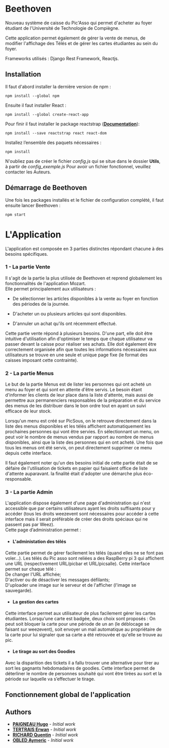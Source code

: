 # Beethoven
Nouveau système de caisse du Pic'Asso qui permet d'acheter au foyer étudiant de l'Université de Technologie de Compiègne.

Cette application permet également de gérer la vente de menus, de modifier l'affichage des Télés et de gérer les cartes étudiantes au sein du foyer.

Frameworks utilisés : Django Rest Framework, Reactjs.

## Installation
Il faut d'abord installer la dernière version de npm :
```
npm install --global npm
```

Ensuite il faut installer React :
```
npm install --global create-react-app
```
Pour finir il faut installer le package reactstrap (**[Documentation](https://reactstrap.github.io/components/alerts/)**):
```
npm install --save reactstrap react react-dom
```

Installez l’ensemble des paquets nécessaires :
```
npm install
```

N'oubliez pas de créer le fichier *config.js* qui se situe dans le dossier **Utils**, à partir de *config_exemple.js*
Pour avoir un fichier fonctionnel, veuillez contacter les Auteurs.

## Démarrage de Beethoven
Une fois les packages installés et le fichier de configuration complété,
il faut ensuite lancer Beethoven :
```
npm start
```

# L'Application
L'application est composée en 3 parties distinctes répondant chacune à des besoins spécifiques.
### 1 - La partie Vente

Il s'agit de la partie la plus utilisée de Beethoven et reprend globalement les fonctionnalités de l'application Mozart.<br>
Elle permet principalement aux utilisateurs :
- De sélectionner les articles disponibles à la vente au foyer en fonction des périodes de la journée.

- D'acheter un ou plusieurs articles qui sont disponibles.

- D'annuler un achat qu'ils ont récemment effectué.

Cette partie vente répond à plusieurs besoins. D'une part, elle doit être intuitive d'utilisation afin d'optimiser le temps que chaque utilisateur va passer devant la caisse pour réaliser ses achats. Elle doit également être correctement organisée afin que toutes les informations nécessaires aux utilisateurs se trouve en une seule et unique page fixe (le format des caisses imposant cette contrainte).


### 2 - La partie Menus

Le but de la partie Menus est de lister les personnes qui ont acheté un menu au foyer et qui sont en attente d'être servis. Le besoin étant d'informer les clients  de leur place dans la liste d'attente, mais aussi de permettre aux permanenciers responsables de la préparation et du service des menus de les distribuer dans le bon ordre tout en ayant un suivi efficace de leur stock.<br>

Lorsqu'un menu est créé sur PicSous, on le retrouve directement dans la liste des menus disponibles et les télés affichent automatiquement les prochaines personnes qui vont être servies. En sélectionnant un menu, on peut voir le nombre de menus vendus par rapport au nombre de menus disponibles, ainsi que la liste des personnes qui en ont acheté. Une fois que tous les menus ont été servis, on peut directement supprimer ce menu depuis cette interface.


Il faut également noter qu'un des besoins initial de cette partie était de se défaire de l'utilisation de tickets en papier qui faisaient office de liste d'attente auparavant. la finalité était d'adopter une démarche plus éco-responsable.  

### 3 - La partie Admin

L'application dispose également d'une page d'administration qui n'est accessible que par certains utilisateurs ayant les droits suffisants pour y accéder (tous les droits weezevent sont nécessaires pour accéder à cette interface mais il serait préférable de créer des droits spéciaux qui ne passent pas par Weez).<br>
Cette page d’administration permet : <br>

- #### L'administation des télés
Cette partie permet de gérer facilement les télés (quand elles ne se font pas voler...). Les télés du Pic asso sont reliées a des RaspBerry pi 3 qui affichent une URL (respectivement URL/picbar et URL/picsalle). Cette interface permet sur chaque télé :<br>
De changer l'URL affichée;<br>
D'activer ou de désactiver les messages défilants;<br>
D'uploader une image sur le serveur et de l'afficher (l'image se sauvegarde).

- #### La gestion des cartes
Cette interface permet aux utilisateur de plus facilement gérer les cartes étudiantes. Lorsqu'une carte est badgée, deux choix sont proposés : On peut soit bloquer la carte pour une période de un an (le déblocage se faisant sur weezevent), soit envoyer un mail automatique au propriétaire de la carte pour lui signaler que sa carte a été retrouvée et qu'elle se trouve au pic.

- #### Le tirage au sort des Goodies
Avec la disparition des tickets il a fallu trouver une alternative pour tirer au sort les gagnants hebdomadaires de goodies. Cette interface permet de déterliner le nombre de personnes souhaité qui vont être tirées au sort et la période sur laquelle va s’effectuer le tirage.



## Fonctionnement global de l'application

## Authors
* **[PAIGNEAU Hugo](https://github.com/hugofloter)** - *Initial work*
* **[TERTRAIS Erwan](https://github.com/SuperNach0)** - *Initial work*
* **[RICHARD Quentin](https://github.com/qprichard)** - *Initial work*
* **[OBLED Aymeric](https://github.com/obledaym)** - *Initial work*
